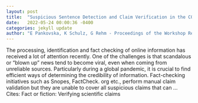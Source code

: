 ```yaml
---
layout: post
title:  "Suspicious Sentence Detection and Claim Verification in the COVID-19 Domain"
date:   2022-05-24 00:00:36 -0400
categories: jekyll update
author: "E Pankovska, K Schulz, G Rehm - Proceedings of the Workshop Reducing Online …, 2022"
---
```

The processing, identification and fact checking of online information has received a lot of attention recently. One of the challenges is that scandalous or “blown up” news tend to become viral, even when coming from unreliable sources. Particularly during a global pandemic, it is crucial to find efficient ways of determining the credibility of information. Fact-checking initiatives such as Snopes, FactCheck. org etc., perform manual claim validation but they are unable to cover all suspicious claims that can … Cites: ‪Fact or fiction: Verifying scientific claims‬